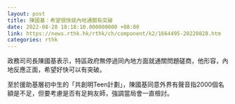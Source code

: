 ```yaml
---
layout: post
title: 陳國基：希望很快就內地通關有突破
date: 2022-08-28 18:18:10.000000000 +08:00
link: https://news.rthk.hk/rthk/ch/component/k2/1664495-20220828.htm
categories: rthk
---
```


政務司司長陳國基表示，特區政府無停過同內地方面就通關問題磋商，他形容，內地反應正面，希望好快可以有突破。

至於援助基層初中生的「共創明Teen計劃」，陳國基同意外界有聲音指2000個名額是不足，但要考慮是否有足夠友師，強調當局會一直檢討。

